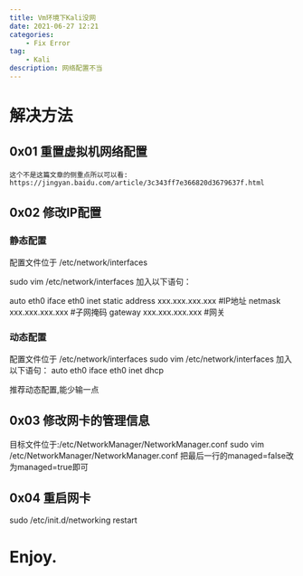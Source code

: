 ```yaml
---
title: Vm环境下Kali没网
date: 2021-06-27 12:21
categories:
    - Fix Error
tag:
    - Kali
description: 网络配置不当
---
```

# 解决方法

## 0x01 重置虚拟机网络配置
    这个不是这篇文章的侧重点所以可以看: https://jingyan.baidu.com/article/3c343ff7e366820d3679637f.html

## 0x02 修改IP配置
### 静态配置
配置文件位于 /etc/network/interfaces

sudo vim /etc/network/interfaces
加入以下语句：

auto eth0
iface eth0 inet static
address xxx.xxx.xxx.xxx #IP地址
netmask xxx.xxx.xxx.xxx #子网掩码
gateway xxx.xxx.xxx.xxx #网关

### 动态配置
配置文件位于 /etc/network/interfaces
sudo vim /etc/network/interfaces
加入以下语句：
auto eth0
iface eth0 inet dhcp

推荐动态配置,能少输一点

## 0x03 修改网卡的管理信息
目标文件位于:/etc/NetworkManager/NetworkManager.conf
sudo vim /etc/NetworkManager/NetworkManager.conf
把最后一行的managed=false改为managed=true即可

## 0x04 重启网卡
sudo /etc/init.d/networking restart

# Enjoy.
